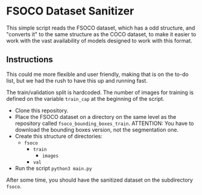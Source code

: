 # FSOCO Dataset Sanitizer

This simple script reads the FSOCO dataset, which has a odd structure, and "converts it" to the same structure as the COCO dataset, to make it easier to work with the vast availability of models designed to work with this format.

## Instructions

This could me more flexible and user friendly, making that is on the to-do list, but we had the rush to have this up and running fast.

The train/validation split is hardcoded. The number of images for training is defined on the variable ```train_cap``` at the beginning of the script.

- Clone this repository.
- Place the FSOCO dataset on a directory on the same level as the repository called ```fsoco_bounding_boxes_train```. ATTENTION: You have to download the bounding boxes version, not the segmentation one.
- Create this structure of directories:
	- `fsoco`
		- `train`
			- `images`
		- `val`
- Run the script `python3 main.py`

After some time, you should have the sanitized dataset on the subdirectory `fsoco`.




